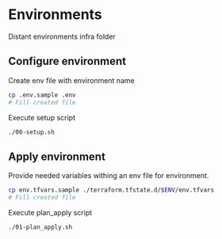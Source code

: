 # Environments

Distant environments infra folder

## Configure environment

Create env file with environment name
```sh
cp .env.sample .env
# Fill created file
```

Execute setup script
```sh
./00-setup.sh
```

## Apply environment

Provide needed variables withing an env file for environment.
```sh
cp env.tfvars.sample ./terraform.tfstate.d/$ENV/env.tfvars
# Fill created file
```

Execute plan_apply script
```sh
./01-plan_apply.sh
```